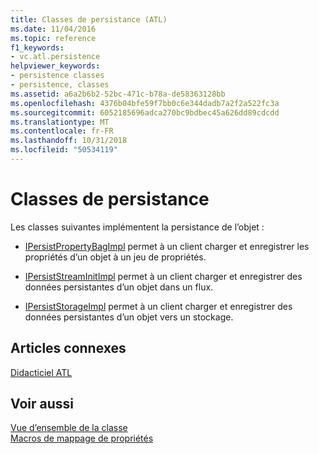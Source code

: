 ```yaml
---
title: Classes de persistance (ATL)
ms.date: 11/04/2016
ms.topic: reference
f1_keywords:
- vc.atl.persistence
helpviewer_keywords:
- persistence classes
- persistence, classes
ms.assetid: a6a2b6b2-52bc-471c-b78a-de58363128bb
ms.openlocfilehash: 4376b04bfe59f7bb0c6e344dadb7a2f2a522fc3a
ms.sourcegitcommit: 6052185696adca270bc9bdbec45a626dd89cdcdd
ms.translationtype: MT
ms.contentlocale: fr-FR
ms.lasthandoff: 10/31/2018
ms.locfileid: "50534119"
---
```

# <a name="persistence-classes"></a>Classes de persistance

Les classes suivantes implémentent la persistance de l’objet :

- [IPersistPropertyBagImpl](../atl/reference/ipersistpropertybagimpl-class.md) permet à un client charger et enregistrer les propriétés d’un objet à un jeu de propriétés.

- [IPersistStreamInitImpl](../atl/reference/ipersiststreaminitimpl-class.md) permet à un client charger et enregistrer des données persistantes d’un objet dans un flux.

- [IPersistStorageImpl](../atl/reference/ipersiststorageimpl-class.md) permet à un client charger et enregistrer des données persistantes d’un objet vers un stockage.

## <a name="related-articles"></a>Articles connexes

[Didacticiel ATL](../atl/active-template-library-atl-tutorial.md)

## <a name="see-also"></a>Voir aussi

[Vue d’ensemble de la classe](../atl/atl-class-overview.md)<br/>
[Macros de mappage de propriétés](../atl/reference/property-map-macros.md)

